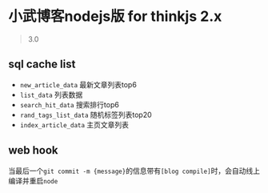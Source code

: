 # 小武博客nodejs版 for thinkjs 2.x

> 3.0

## sql cache list

* `new_article_data` 最新文章列表top6
* `list_data` 列表数据
* `search_hit_data` 搜索排行top6
* `rand_tags_list_data` 随机标签列表top20
* `index_article_data` 主页文章列表

## web hook

当最后一个`git commit -m {message}`的信息带有`[blog compile]`时，会自动线上编译并重启`node`